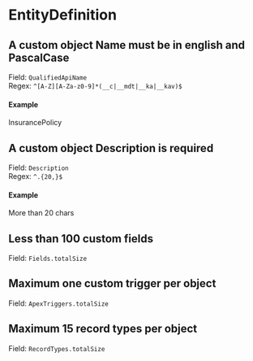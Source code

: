 # EntityDefinition
## A custom object Name must be in english and PascalCase
Field: `QualifiedApiName`   
Regex: `^[A-Z][A-Za-z0-9]*(__c|__mdt|__ka|__kav)$`    
#### Example
InsurancePolicy  


## A custom object Description is required
Field: `Description`   
Regex: `^.{20,}$`    
#### Example
More than 20 chars  


## Less than 100 custom fields
Field: `Fields.totalSize`   



## Maximum one custom trigger per object
Field: `ApexTriggers.totalSize`   



## Maximum 15 record types per object
Field: `RecordTypes.totalSize`   


